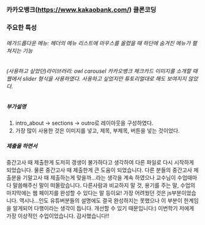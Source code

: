 ### 카카오뱅크(https://www.kakaobank.com/) 클론코딩
### 주요한 특성
###### 메가드롭다운 메뉴: 헤더의 메뉴 리스트에 마우스를 올렸을 때 하단에 숨겨진 메뉴가 펼쳐지는 기능
###### (사용하고 싶었던)라이브러리: owl carousel 카카오뱅크 체크카드 이미지를 소개할 때 웹에서 slider 형식을 사용하였다. 사용하고 싶었지만 튜토리얼대로 해도 보여지지 않았다.

##### 부가설명
1. intro_about -> sections -> outro로 레이아웃을 구성하였다.
2. 가장 많이 사용한 것은 이미지를 넣고, 제목, 부제목, 버튼을 넣는 것이었다.

##### 제출을 하면서
중간고사 때 제출한게 도저히 갱생이 불가하다고 생각하여 다른 파일로 다시 시작하게 되었습니다.
물론 중간고사 때 제출한게 큰 도움이 되었습니다. 다른 분들의 중간고사 제출분을 기말고사 때 제출하는게 맞을까...라는 생각을 계속 하였으나 교수님이 수업때마다 말씀해주신 말이 떠올랐습니다. 다른사람과 비교하지 말 것, 용기를 주는 말, 수업의 마지막에는 웹 페이지를 완성할 수 있다는 말 등이요!
가장 어려웠던 것은 js부분이었습니다. 역시나...인도 유튜버분들의 설명에도 결국 완성하지는 못했으나 이 부분이 한계임을 알게되어 다행이라는 생각이 듭니다. 개선할 수 있기 때문입니다:)
이번학기 저에게 가장 이상적인 수업이었습니다. 감사했습니다!!
